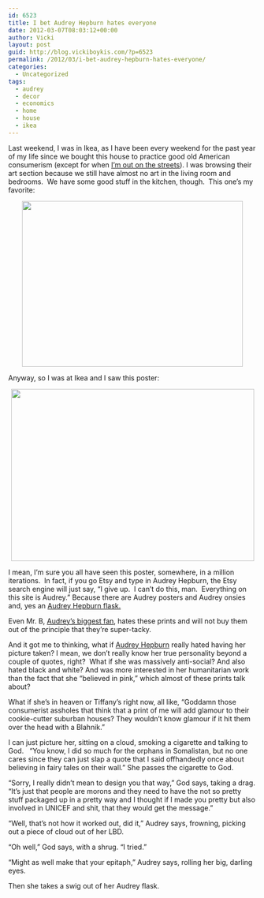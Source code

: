 ```yaml
---
id: 6523
title: I bet Audrey Hepburn hates everyone
date: 2012-03-07T08:03:12+00:00
author: Vicki
layout: post
guid: http://blog.vickiboykis.com/?p=6523
permalink: /2012/03/i-bet-audrey-hepburn-hates-everyone/
categories:
  - Uncategorized
tags:
  - audrey
  - decor
  - economics
  - home
  - house
  - ikea
---
```

Last weekend, I was in Ikea, as I have been every weekend for the past year of my life since we bought this house to practice good old American consumerism (except for when <a href="http://blog.vickiboykis.com/2011/06/29/i-almost-died-for-a-250-discount-on-an-ikea-chair/" target="_blank">I&#8217;m out on the streets</a>). I was browsing their art section because we still have almost no art in the living room and bedrooms.  We have some good stuff in the kitchen, though.  This one&#8217;s my favorite:

<p style="text-align: center;">
  <a href="http://blog.vickiboykis.com/wp-content/uploads/2012/03/Photo-on-2012-03-07-at-07.45.jpg"><img class="aligncenter  wp-image-6524" title="Photo on 2012-03-07 at 07.45" src="http://blog.vickiboykis.com/wp-content/uploads/2012/03/Photo-on-2012-03-07-at-07.45.jpg" alt="" width="448" height="336" /></a>
</p>

<p style="text-align: left;">
  Anyway, so I was at Ikea and I saw this poster:
</p>

<p style="text-align: center;">
  <a href="http://blog.vickiboykis.com/wp-content/uploads/2012/03/Screen-shot-2012-03-07-at-7.47.28-AM.png"><img class="aligncenter  wp-image-6525" title="Screen shot 2012-03-07 at 7.47.28 AM" src="http://blog.vickiboykis.com/wp-content/uploads/2012/03/Screen-shot-2012-03-07-at-7.47.28-AM.png" alt="" width="493" height="349" /></a>
</p>

<p style="text-align: left;">
  I mean, I&#8217;m sure you all have seen this poster, somewhere, in a million iterations.  In fact, if you go Etsy and type in Audrey Hepburn, the Etsy search engine will just say, &#8220;I give up.  I can&#8217;t do this, man.  Everything on this site is Audrey.&#8221; Because there are Audrey posters and Audrey onsies and, yes an <a href="http://www.etsy.com/listing/89294387/audrey-hepburn-flask-pink-background?ref=sr_gallery_24&sref=&ga_search_submit=&ga_search_query=audrey+hepburn&ga_view_type=gallery&ga_ship_to=US&ga_page=2&ga_search_type=handmade&ga_facet=handmade" target="_blank">Audrey Hepburn flask.</a>
</p>

<p style="text-align: left;">
  Even Mr. B, <a href="http://blog.vickiboykis.com/2009/04/26/why-we-all-sometimes-need-a-roman-holiday/" target="_blank">Audrey&#8217;s biggest fan</a>, hates these prints and will not buy them out of the principle that they&#8217;re super-tacky.
</p>

<p style="text-align: left;">
  And it got me to thinking, what if <a href="http://blog.vickiboykis.com/2010/03/30/breakfast-at-boykis/" target="_blank">Audrey Hepburn</a> really hated having her picture taken? I mean, we don&#8217;t really know her true personality beyond a couple of quotes, right?  What if she was massively anti-social? And also hated black and white? And was more interested in her humanitarian work than the fact that she &#8220;believed in pink,&#8221; which almost of these prints talk about?
</p>

<p style="text-align: left;">
  What if she&#8217;s in heaven or Tiffany&#8217;s right now, all like, &#8220;Goddamn those consumerist assholes that think that a print of me will add glamour to their cookie-cutter suburban houses? They wouldn&#8217;t know glamour if it hit them over the head with a Blahnik.&#8221;
</p>

<p style="text-align: left;">
  I can just picture her, sitting on a cloud, smoking a cigarette and talking to God.   &#8220;You know, I did so much for the orphans in Somalistan, but no one cares since they can just slap a quote that I said offhandedly once about believing in fairy tales on their wall.&#8221; She passes the cigarette to God.
</p>

<p style="text-align: left;">
  &#8220;Sorry, I really didn&#8217;t mean to design you that way,&#8221; God says, taking a drag. &#8220;It&#8217;s just that people are morons and they need to have the not so pretty stuff packaged up in a pretty way and I thought if I made you pretty but also involved in UNICEF and shit, that they would get the message.&#8221;
</p>

<p style="text-align: left;">
  &#8220;Well, that&#8217;s not how it worked out, did it,&#8221; Audrey says, frowning, picking out a piece of cloud out of her LBD.
</p>

<p style="text-align: left;">
  &#8220;Oh well,&#8221; God says, with a shrug. &#8220;I tried.&#8221;
</p>

<p style="text-align: left;">
  &#8220;Might as well make that your epitaph,&#8221; Audrey says, rolling her big, darling eyes.
</p>

<p style="text-align: left;">
  Then she takes a swig out of her Audrey flask.
</p>